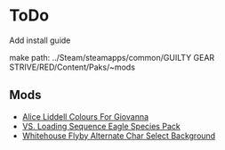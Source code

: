 # ToDo

Add install guide

make path: ../Steam/steamapps/common/GUILTY GEAR STRIVE/RED/Content/Paks/~mods

## Mods

* [Alice Liddell Colours For Giovanna](alice-liddell-colours-for-giovanna)
* [VS. Loading Sequence Eagle Species Pack](vs-loading-sequence-eagle-species-pack)
* [Whitehouse Flyby Alternate Char Select Background](whitehouse-flyby-alternate-char-select-background)
